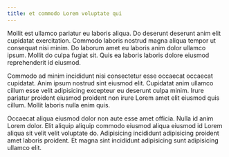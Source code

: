```yaml
---
title: et commodo Lorem voluptate qui
---
```


Mollit est ullamco pariatur eu laboris aliqua. Do deserunt deserunt anim elit cupidatat exercitation. Commodo laboris nostrud magna aliqua tempor ut consequat nisi minim. Do laborum amet eu laboris anim dolor ullamco ipsum. Mollit do culpa fugiat sit. Quis ea laboris laboris dolore eiusmod reprehenderit id eiusmod.

Commodo ad minim incididunt nisi consectetur esse occaecat occaecat cupidatat. Anim ipsum nostrud sint eiusmod elit. Cupidatat anim ullamco cillum esse velit adipisicing excepteur eu deserunt culpa minim. Irure pariatur proident eiusmod proident non irure Lorem amet elit eiusmod quis cillum. Mollit laboris nulla enim quis.

Occaecat aliqua eiusmod dolor non aute esse amet officia. Nulla id anim Lorem dolor. Elit aliquip aliquip commodo eiusmod aliqua eiusmod id Lorem aliqua sit velit velit voluptate do. Adipisicing incididunt adipisicing proident amet laboris proident. Et magna sint incididunt adipisicing sunt adipisicing ullamco elit.
